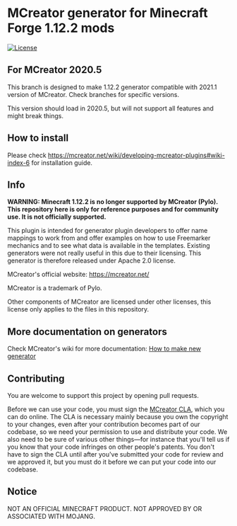 # MCreator generator for Minecraft Forge 1.12.2 mods
[![License](https://img.shields.io/badge/License-Apache%202.0-blue.svg)](https://github.com/MCreator/Generator-Forge-1.12.2/blob/master/LICENSE)

## For MCreator 2020.5

This branch is designed to make 1.12.2 generator compatible with 2021.1 version of MCreator. Check branches for specific versions.

This version should load in 2020.5, but will not support all features and might break things.

## How to install

Please check https://mcreator.net/wiki/developing-mcreator-plugins#wiki-index-6 for installation guide.

## Info

**WARNING: Minecraft 1.12.2 is no longer supported by MCreator (Pylo). This repository here is only for reference purposes
and for community use. It is not officially supported.**

This plugin is intended for generator plugin developers to offer name mappings to work from and offer
examples on how to use Freemarker mechanics and to see what data is available in the templates. Existing
generators were not really useful in this due to their licensing. This generator is therefore released under
Apache 2.0 license.

MCreator's official website: https://mcreator.net/

MCreator is a trademark of Pylo. 

Other components of MCreator are licensed under other licenses, this license only applies to the files in this repository.

## More documentation on generators

Check MCreator's wiki for more documentation: [How to make new generator](https://mcreator.net/wiki/create-new-mcreator-generators)

## Contributing

You are welcome to support this project by opening pull requests.

Before we can use your code, you must sign the [MCreator CLA](https://cla-assistant.io/MCreator/Generator-Forge-1.12.2), which you can do online. The CLA is necessary mainly because you own the copyright to your changes, even after your contribution becomes part of our codebase, so we need your permission to use and distribute your code. We also need to be sure of various other things—for instance that you'll tell us if you know that your code infringes on other people's patents. You don't have to sign the CLA until after you've submitted your code for review and we approved it, but you must do it before we can put your code into our codebase.

## Notice

NOT AN OFFICIAL MINECRAFT PRODUCT. NOT APPROVED BY OR ASSOCIATED WITH MOJANG.
